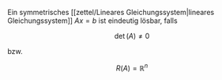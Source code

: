 Ein symmetrisches [[zettel/Lineares Gleichungssystem|lineares Gleichungssystem]] $Ax = b$ ist eindeutig lösbar, falls

$$
	\det(A) \ne 0
$$

bzw.

$$
	R(A) = \mathbb{R}^n
$$
